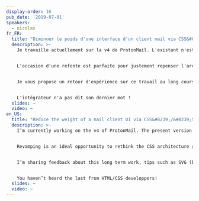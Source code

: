 ```yaml
---
display-order: 16
pub_date: '2019-07-01'
speakers:
  - nicolas
fr_FR:
  title: "Diminuer le poids d'une interface d'un client mail via CSS&#8239;/&#8239;SVG"
  description: >-
    Je travaille actuellement sur la v4 de ProtonMail. L'existant n'est pas toujours facile à manœuvrer : une inévitable dette technique (et donc de performance), des CSS lourdes, un manque d'uniformité, etc.


    L'occasion d'une refonte est parfaite pour justement repenser l'architecture des CSS et prendre les bonnes décisions pour préparer la performance future : les gains substantiels se préparent au long cours, des choix qui peuvent sembler anecdotiques se révèlent très efficaces quand on doit "scaler" et penser internationalisation.


    Je vous propose un retour d'expérience sur ce travail au long cours, des astuces notamment avec SVG (les requêtes les plus performantes sont celles... que l'on ne fait pas :) ), et principalement une manière d'architecturer CSS qui permet d'en réduire drastiquement le poids. Et donc d'envisager sereinement des notions sympathiques comme le budget de performance, les critical CSS, etc.


    L'intégrateur n'a pas dit son dernier mot !
  slides: ~
  video: ~
en_US:
  title: "Reduce the weight of a mail client UI via CSS&#8239;/&#8239;SVG"
  description: >-
    I’m currently working on the v4 of ProtonMail. The present version is not always easy to operate: the technical debt is inevitable (and performance debt as well), so are heavy CSS and lack of consistency…


    Revamping is an ideal opportunity to rethink the CSS architecture and take the right decisions to improve performance: significant earnings requires groundwork, and some choices that may appear as trivial could reveal themselves powerful when it’s about scaling and thinking about going worldwide.


    I’m sharing feedback about this long term work, tips such as SVG (because the most efficient requests are the ones… we don’t run :)), and more especially the way to conceive CSS architecture to drastically reduce its weight, in order to consider performance budget or critical CSS with perfect equanimity.


    You haven’t heard the last from HTML/CSS developpers!
  slides: ~
  video: ~
---
```


